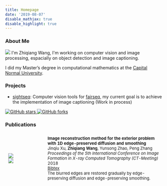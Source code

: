 ```yaml
---
title: Homepage
date: '2019-08-07'
disable_mathjax: true
disable_highlight: true
---
```


### About Me
<img class="profile-picture" src="/images/Zhiqiang.png">
I'm Zhiqiang Wang, I'm working on computer vision and image processing, espacially on object detection and image captioning.

I did my Master’s degree in computational mathematics at the [Capital Normal University](http://eng.cnu.edu.cn).

### Projects

- [sightseq](https://github.com/zhiqwang/sightseq): Computer vision tools for [fairseq](https://github.com/pytorch/fairseq), my current goal is to achieve the implementation of image captioning (Work in process)
<a href="https://github.com/zhiqwang/sightseq" style="border-bottom:0px;padding-bottom:0px;">
  <img src="https://img.shields.io/github/stars/zhiqwang/sightseq.svg?color=teal&logo=github"alt="GitHub stars">
</a>
<a href="https://github.com/zhiqwang/sightseq/forks" style="border-bottom:0px;padding-bottom:0px;">
  <img src="https://img.shields.io/github/forks/zhiqwang/sightseq.svg" alt="GitHub forks">
</a>

### Publications
<div class="publications">
  <table style="width:100%;border:0px;border-spacing:0px;border-collapse:separate;margin-right:auto;margin-left:auto;"><tbody>
    <tr onmouseout="edgepreserved_stop()" onmouseover="edgepreserved_start()">
      <td style="padding:10px;width:25%;vertical-align:middle">
        <div class="one">
          <div class="two" id='edgepreserved_image'>
            <img src="/images/edgepreserved_after.png">
          </div>
          <img src="/images/edgepreserved_before.png">
        </div>
        <script type="text/javascript">
          function edgepreserved_start() {
            document.getElementById('edgepreserved_image').style.opacity = "1";
          }
          function edgepreserved_stop() {
            document.getElementById('edgepreserved_image').style.opacity = "0";
          }
          edgepreserved_stop()
        </script>
      </td>
      <td style="padding:10px;width:75%;font-size:13px;vertical-align:middle">
        <b>Image reconstruction method for the exterior problem with 1D edge-preserved diffusion and smoothing</b>
        <br>
        Jinqiu Xu, <b>Zhiqiang Wang</b>, Yunsong Zhao, Peng Zhang
        <br>
        <em>Proceedings of the 5th International Conference on Image Formation in X-ray Computed Tomography (CT-Meeting)</em> 2018
        <br><a href="/data/XuCTMeeting2018.bib">Bibtex</a>
        <br>The blurred edges are restored gradually by edge-preserving diffusion and edge-preserving smoothing.
      </td>
    </tr>
  </tbody></table>
</div>
